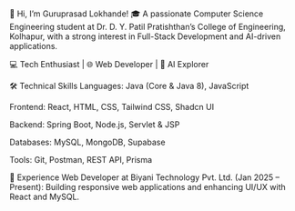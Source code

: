 👋 Hi, I’m Guruprasad Lokhande!
🎓 A passionate Computer Science Engineering student at Dr. D. Y. Patil Pratishthan’s College of Engineering, Kolhapur, with a strong interest in Full-Stack Development and AI-driven applications.

💻 Tech Enthusiast | 🌐 Web Developer | 🤖 AI Explorer

🛠️ Technical Skills
Languages: Java (Core & Java 8), JavaScript

Frontend: React, HTML, CSS, Tailwind CSS, Shadcn UI

Backend: Spring Boot, Node.js, Servlet & JSP

Databases: MySQL, MongoDB, Supabase

Tools: Git, Postman, REST API, Prisma 


💼 Experience
Web Developer at Biyani Technology Pvt. Ltd. (Jan 2025 – Present): Building responsive web applications and enhancing UI/UX with React and MySQL.

